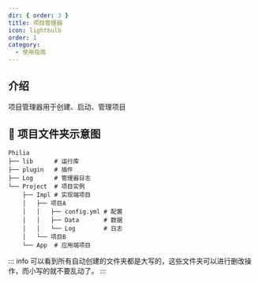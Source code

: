 ```yaml
---
dir: { order: 3 }
title: 项目管理器
icon: lightbulb
order: 1
category:
  - 使用指南
---
```


## 介绍

项目管理器用于创建、启动、管理项目

## 📂 项目文件夹示意图

```text
Philia
├── lib      # 运行库
├── plugin   # 插件
├── Log      # 管理器日志
└── Project  # 项目实例
    ├── Impl # 实现端项目
    │   ├── 项目A
    │   │   ├── config.yml # 配置
    │   │   ├── Data       # 数据
    │   │   └── Log        # 日志
    │   └── 项目B
    └── App  # 应用端项目
```

::: info
可以看到所有自动创建的文件夹都是大写的，这些文件夹可以进行删改操作，而小写的就不要乱动了。
:::

<Catalog />
